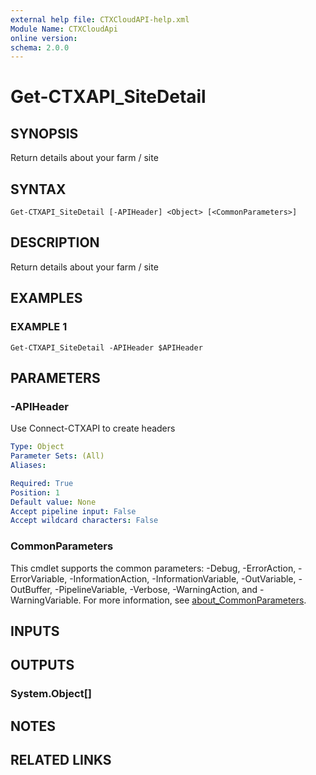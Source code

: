 ```yaml
---
external help file: CTXCloudAPI-help.xml
Module Name: CTXCloudApi
online version:
schema: 2.0.0
---
```


# Get-CTXAPI_SiteDetail

## SYNOPSIS
Return details about your farm / site

## SYNTAX

```
Get-CTXAPI_SiteDetail [-APIHeader] <Object> [<CommonParameters>]
```

## DESCRIPTION
Return details about your farm / site

## EXAMPLES

### EXAMPLE 1
```
Get-CTXAPI_SiteDetail -APIHeader $APIHeader
```

## PARAMETERS

### -APIHeader
Use Connect-CTXAPI to create headers

```yaml
Type: Object
Parameter Sets: (All)
Aliases:

Required: True
Position: 1
Default value: None
Accept pipeline input: False
Accept wildcard characters: False
```

### CommonParameters
This cmdlet supports the common parameters: -Debug, -ErrorAction, -ErrorVariable, -InformationAction, -InformationVariable, -OutVariable, -OutBuffer, -PipelineVariable, -Verbose, -WarningAction, and -WarningVariable. For more information, see [about_CommonParameters](http://go.microsoft.com/fwlink/?LinkID=113216).

## INPUTS

## OUTPUTS

### System.Object[]
## NOTES

## RELATED LINKS
